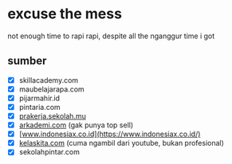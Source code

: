 # excuse the mess
not enough time to rapi rapi, despite all the nganggur time i got

## sumber
- [x]  skillacademy.com
- [x]  maubelajarapa.com
- [x]  pijarmahir.id
- [x]  pintaria.com
- [x]  [prakerja.sekolah.mu](https://prakerja.sekolah.mu/)
- [x]  [arkademi.com](http://arkademi.com) (gak punya top sell)
- [x]  [www.indonesiax.co.id](https://www.indonesiax.co.id/)
- [x]  [kelaskita.com](http://kelaskita.com) (cuma ngambil dari youtube, bukan profesional)
- [x]  sekolahpintar.com